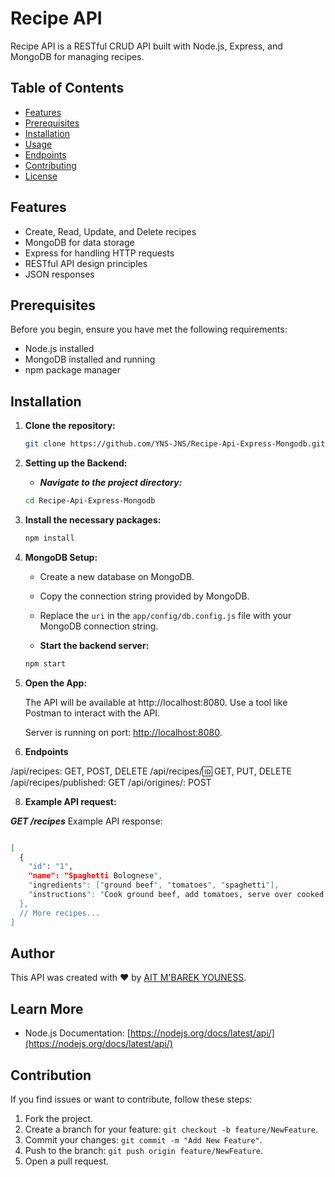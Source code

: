 # Recipe API

Recipe API is a RESTful CRUD API built with Node.js, Express, and MongoDB for managing recipes.

## Table of Contents

- [Features](#features)
- [Prerequisites](#prerequisites)
- [Installation](#installation)
- [Usage](#usage)
- [Endpoints](#endpoints)
- [Contributing](#contributing)
- [License](#license)

## Features

- Create, Read, Update, and Delete recipes
- MongoDB for data storage
- Express for handling HTTP requests
- RESTful API design principles
- JSON responses

## Prerequisites

Before you begin, ensure you have met the following requirements:

- Node.js installed
- MongoDB installed and running
- npm package manager

## Installation

1. **Clone the repository:**

   ```bash
   git clone https://github.com/YNS-JNS/Recipe-Api-Express-Mongodb.git
   ```


2. **Setting up the Backend:**

    - ***Navigate to the project directory:***

    ```bash
    cd Recipe-Api-Express-Mongodb
    ```

3. **Install the necessary packages:**

    ```bash
    npm install
    ```

4. **MongoDB Setup:**

    - Create a new database on MongoDB.
    - Copy the connection string provided by MongoDB.
    - Replace the `uri` in the `app/config/db.config.js` file with your MongoDB connection string.

    - **Start the backend server:**

    ```bash
    npm start
    ```
    
5. **Open the App:**

    The API will be available at http://localhost:8080. Use a tool like Postman to interact with the API.

    Server is running on port: [http://localhost:8080](http://localhost:8080).
   
7. **Endpoints**

/api/recipes: GET, POST, DELETE
/api/recipes/:id: GET, PUT, DELETE
/api/recipes/published: GET
/api/origines/: POST

8. **Example API request:**

***GET /recipes***
Example API response:
```bash

[
  {
    "id": "1",
    "name": "Spaghetti Bolognese",
    "ingredients": ["ground beef", "tomatoes", "spaghetti"],
    "instructions": "Cook ground beef, add tomatoes, serve over cooked spaghetti."
  },
  // More recipes...
]
```

## Author

This API was created with ❤️ by [AIT M'BAREK YOUNESS](https://github.com/YNS-JNS).

## Learn More

- Node.js Documentation: [https://nodejs.org/docs/latest/api/](https://nodejs.org/docs/latest/api/)

## Contribution

If you find issues or want to contribute, follow these steps:

1. Fork the project.
2. Create a branch for your feature: `git checkout -b feature/NewFeature`.
3. Commit your changes: `git commit -m "Add New Feature"`.
4. Push to the branch: `git push origin feature/NewFeature`.
5. Open a pull request.

